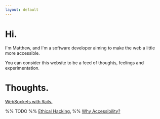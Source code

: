 ```yaml
---
layout: default
---
```


# Hi.

I'm Matthew, and I'm a software developer aiming to make the web a little more accessible.

You can consider this website to be a feed of thoughts, feelings and experimentation.


# Thoughts.

[WebSockets with Rails.](./looking-into-websockets.html)

%% TODO
%% [Ethical Hacking.](./ethical-hacking.html)
%% [Why Accessibility?](./why-accessibility.html)
